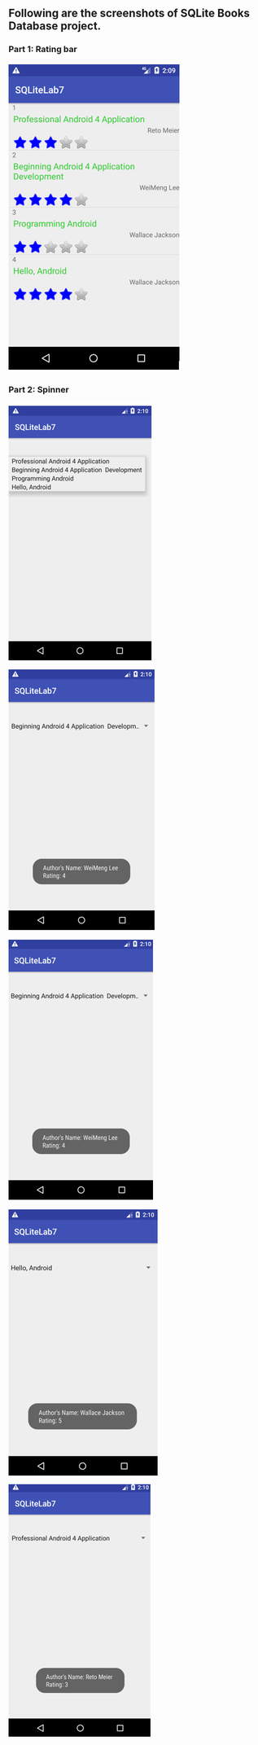## Following are the screenshots of SQLite Books Database project.

### Part 1: Rating bar

![](images/image8.PNG  )

### Part 2: Spinner 

![](images/image1.PNG  )

![](images/image2.PNG  )

![](images/image3.PNG  )

![](images/image4.PNG  )

![](images/image5.PNG  )
